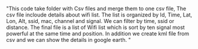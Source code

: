 "This code take folder with Csv files and merge them to one csv file, The csv file incloude details about wifi list.
The list is organized by Id, Time, Lat, Lon, Alt, ssid, mac, channel and signal.
We can filter by time, ssid or distance.
The final file is a list of Wifi list which is sort by ten signal most powerful  at the same time and position.
In addition we create kml file from csv and we can show the details in google earth.
"

 
